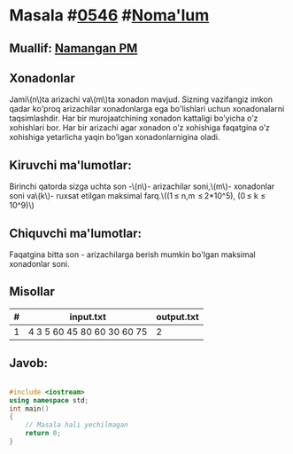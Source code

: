 
<h1>Masala #<a href="https://robocontest.uz/tasks/0546">0546</a> #<a href="https://robocontest.uz/tasks?category=1">Noma'lum</a></h1>
<h2> Muallif: <a href="https://robocontest.uz/profile/namanganpm">Namangan PM</a></h2>
<h2>Xonadonlar</h2>
<p>Jami\(n\)ta arizachi va\(m\)ta xonadon mavjud. Sizning vazifangiz imkon qadar ko'proq arizachilar xonadonlarga ega bo'lishlari uchun xonadonalarni taqsimlashdir.
Har bir murojaatchining xonadon kattaligi bo’yicha o’z xohishlari bor. Har bir arizachi agar xonadon o’z xohishiga faqatgina o’z xohishiga yetarlicha yaqin bo’lgan xonadonlarnigina oladi.</p>
<h2>Kiruvchi ma'lumotlar:</h2>
<p>Birinchi qatorda sizga uchta son -\(n\)- arizachilar soni,\(m\)- xonadonlar soni va\(k\)- ruxsat etilgan maksimal farq.\((1 ≤ n,m  ≤ 2*10^5), (0 ≤ k ≤ 10^9)\)</p>
<h2>Chiquvchi ma'lumotlar:</h2>
<p>Faqatgina bitta son - arizachilarga berish mumkin bo'lgan maksimal xonadonlar soni.</p>
<h2>Misollar</h2>
<table>
    <thead>
        <tr>
            <th>#</th>
            <th>input.txt</th>
            <th>output.txt</th>
        </tr>
    </thead>
    <tbody>
            <tr>
                <td>1</td>
                <td>4 3 5
60 45 80 60
30 60 75</td>
                <td>2</td>
            </tr>
    </tbody>
    </table>
    
<h2>Javob:</h2>

######
```cpp
#include <iostream>
using namespace std;
int main()
{
    // Masala hali yechilmagan
    return 0;
}
```
